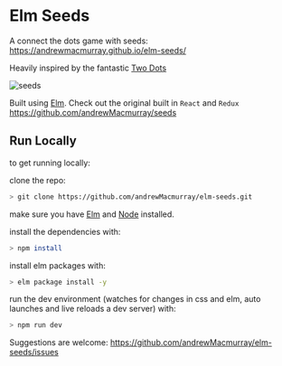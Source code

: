 # Elm Seeds

A connect the dots game with seeds: https://andrewmacmurray.github.io/elm-seeds/

Heavily inspired by the fantastic [Two Dots](https://www.dots.co/twodots/)

![seeds](https://raw.githubusercontent.com/andrewMacmurray/seeds/master/public/img/seed-collection.png)

Built using [Elm](http://elm-lang.org/). Check out the original built in `React` and `Redux` https://github.com/andrewMacmurray/seeds

## Run Locally

to get running locally:

clone the repo:

```sh
> git clone https://github.com/andrewMacmurray/elm-seeds.git
```

make sure you have [Elm](https://guide.elm-lang.org/install.html) and [Node](https://nodejs.org/en/download/) installed.

install the dependencies with:

```sh
> npm install
```

install elm packages with:

```sh
> elm package install -y
```

run the dev environment (watches for changes in css and elm, auto launches and live reloads a dev server) with:

```sh
> npm run dev
```

Suggestions are welcome: https://github.com/andrewMacmurray/elm-seeds/issues
